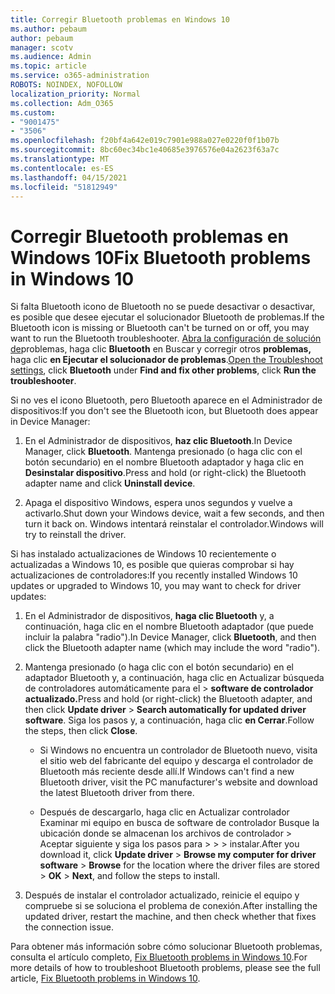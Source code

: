 ```yaml
---
title: Corregir Bluetooth problemas en Windows 10
ms.author: pebaum
author: pebaum
manager: scotv
ms.audience: Admin
ms.topic: article
ms.service: o365-administration
ROBOTS: NOINDEX, NOFOLLOW
localization_priority: Normal
ms.collection: Adm_O365
ms.custom:
- "9001475"
- "3506"
ms.openlocfilehash: f20bf4a642e019c7901e988a027e0220f0f1b07b
ms.sourcegitcommit: 8bc60ec34bc1e40685e3976576e04a2623f63a7c
ms.translationtype: MT
ms.contentlocale: es-ES
ms.lasthandoff: 04/15/2021
ms.locfileid: "51812949"
---
```

# <a name="fix-bluetooth-problems-in-windows-10"></a><span data-ttu-id="b4652-102">Corregir Bluetooth problemas en Windows 10</span><span class="sxs-lookup"><span data-stu-id="b4652-102">Fix Bluetooth problems in Windows 10</span></span>

<span data-ttu-id="b4652-103">Si falta Bluetooth icono de Bluetooth no se puede desactivar o desactivar, es posible que desee ejecutar el solucionador Bluetooth de problemas.</span><span class="sxs-lookup"><span data-stu-id="b4652-103">If the Bluetooth icon is missing or Bluetooth can't be turned on or off, you may want to run the Bluetooth troubleshooter.</span></span> <span data-ttu-id="b4652-104">[Abra la configuración de solución de](ms-settings:troubleshoot)problemas, haga clic **Bluetooth** en Buscar y corregir otros **problemas,** haga clic **en Ejecutar el solucionador de problemas**.</span><span class="sxs-lookup"><span data-stu-id="b4652-104">[Open the Troubleshoot settings](ms-settings:troubleshoot), click **Bluetooth** under **Find and fix other problems**, click **Run the troubleshooter**.</span></span>

<span data-ttu-id="b4652-105">Si no ves el icono Bluetooth, pero Bluetooth aparece en el Administrador de dispositivos:</span><span class="sxs-lookup"><span data-stu-id="b4652-105">If you don't see the Bluetooth icon, but Bluetooth does appear in Device Manager:</span></span>

1. <span data-ttu-id="b4652-106">En el Administrador de dispositivos, **haz clic Bluetooth**.</span><span class="sxs-lookup"><span data-stu-id="b4652-106">In Device Manager, click **Bluetooth**.</span></span> <span data-ttu-id="b4652-107">Mantenga presionado (o haga clic con el botón secundario) en el nombre Bluetooth adaptador y haga clic en **Desinstalar dispositivo**.</span><span class="sxs-lookup"><span data-stu-id="b4652-107">Press and hold (or right-click) the Bluetooth adapter name and click **Uninstall device**.</span></span>

2. <span data-ttu-id="b4652-108">Apaga el dispositivo Windows, espera unos segundos y vuelve a activarlo.</span><span class="sxs-lookup"><span data-stu-id="b4652-108">Shut down your Windows device, wait a few seconds, and then turn it back on.</span></span> <span data-ttu-id="b4652-109">Windows intentará reinstalar el controlador.</span><span class="sxs-lookup"><span data-stu-id="b4652-109">Windows will try to reinstall the driver.</span></span>

<span data-ttu-id="b4652-110">Si has instalado actualizaciones de Windows 10 recientemente o actualizadas a Windows 10, es posible que quieras comprobar si hay actualizaciones de controladores:</span><span class="sxs-lookup"><span data-stu-id="b4652-110">If you recently installed Windows 10 updates or upgraded to Windows 10, you may want to check for driver updates:</span></span>

1. <span data-ttu-id="b4652-111">En el Administrador de dispositivos, **haga clic Bluetooth** y, a continuación, haga clic en el nombre Bluetooth adaptador (que puede incluir la palabra "radio").</span><span class="sxs-lookup"><span data-stu-id="b4652-111">In Device Manager, click **Bluetooth**, and then click the Bluetooth adapter name (which may include the word "radio").</span></span>

2. <span data-ttu-id="b4652-112">Mantenga presionado (o haga clic con el botón secundario) en el adaptador Bluetooth y, a continuación, haga clic en Actualizar búsqueda de controladores automáticamente para el  >  **software de controlador actualizado.**</span><span class="sxs-lookup"><span data-stu-id="b4652-112">Press and hold (or right-click) the Bluetooth adapter, and then click **Update driver** > **Search automatically for updated driver software**.</span></span> <span data-ttu-id="b4652-113">Siga los pasos y, a continuación, haga clic **en Cerrar**.</span><span class="sxs-lookup"><span data-stu-id="b4652-113">Follow the steps, then click **Close**.</span></span>

      - <span data-ttu-id="b4652-114">Si Windows no encuentra un controlador de Bluetooth nuevo, visita el sitio web del fabricante del equipo y descarga el controlador de Bluetooth más reciente desde allí.</span><span class="sxs-lookup"><span data-stu-id="b4652-114">If Windows can't find a new Bluetooth driver, visit the PC manufacturer's website and download the latest Bluetooth driver from there.</span></span>

    - <span data-ttu-id="b4652-115">Después de descargarlo, haga clic en Actualizar controlador Examinar mi equipo en busca de software de controlador Busque la ubicación donde se almacenan los archivos de controlador > Aceptar siguiente y siga los pasos para  >    >     >  instalar.</span><span class="sxs-lookup"><span data-stu-id="b4652-115">After you download it, click **Update driver** > **Browse my computer for driver software** > **Browse** for the location where the driver files are stored > **OK** > **Next**, and follow the steps to install.</span></span>

3. <span data-ttu-id="b4652-116">Después de instalar el controlador actualizado, reinicie el equipo y compruebe si se soluciona el problema de conexión.</span><span class="sxs-lookup"><span data-stu-id="b4652-116">After installing the updated driver, restart the machine, and then check whether that fixes the connection issue.</span></span>

<span data-ttu-id="b4652-117">Para obtener más información sobre cómo solucionar Bluetooth problemas, consulta el artículo completo, [Fix Bluetooth problems in Windows 10](https://support.microsoft.com/help/14169/windows-10-fix-bluetooth-problems).</span><span class="sxs-lookup"><span data-stu-id="b4652-117">For more details of how to troubleshoot Bluetooth problems, please see the full article, [Fix Bluetooth problems in Windows 10](https://support.microsoft.com/help/14169/windows-10-fix-bluetooth-problems).</span></span>
